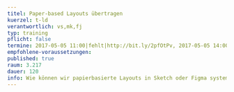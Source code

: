 ```yaml
---
titel: Paper-based Layouts übertragen
kuerzel: t-ld
verantwortlich: vs,mk,fj
typ: training
pflicht: false
termine: 2017-05-05 11:00|fehlt|http://bit.ly/2pfOtPv, 2017-05-05 14:00|fehlt|http://bit.ly/2qbQ5cj, 2017-05-05 16:00|fehlt|http://bit.ly/2q2swU6
empfohlene-voraussetzungen: 
published: true
raum: 3.217
dauer: 120
info: Wie können wir papierbasierte Layouts in Sketch oder Figma systematisch übertragen?
---
```



